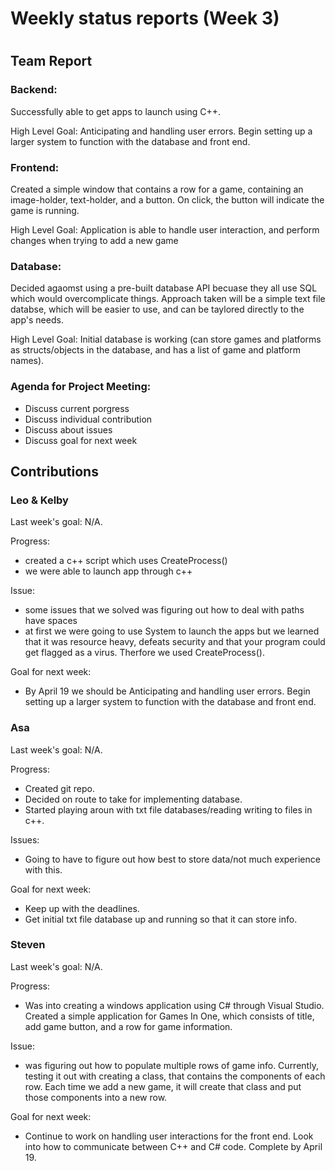 # Weekly status reports (Week 3)
#
## Team Report
### Backend:
Successfully able to get apps to launch using C++.

High Level Goal: Anticipating and handling user errors. Begin setting up a larger system to function with the database and front end.

### Frontend:
Created a simple window that contains a row for a game, containing an image-holder, text-holder, and a button. On click, the button will indicate the game is running.

High Level Goal: Application is able to handle user interaction, and perform changes when trying to add a new game

### Database:
Decided agaomst using a pre-built database API becuase they all use SQL which would overcomplicate things. Approach taken will be a simple text file databse, which will be easier to use, and can be taylored directly to the app's needs.

High Level Goal: Initial database is working (can store games and platforms as structs/objects in the database, and has a list of game and platform names).

### Agenda for Project Meeting:
- Discuss current porgress
- Discuss individual contribution
- Discuss about issues
- Discuss goal for next week

## Contributions
### Leo & Kelby
Last week's goal: N/A.

Progress:
- created a c++ script which uses CreateProcess()
- we were able to launch app through c++

Issue:
- some issues that we solved was figuring out how to deal with paths have spaces
- at first we were going to use System to launch the apps but we learned that
it was resource heavy, defeats security and that your program could get flagged as a virus.
Therfore we used CreateProcess().

Goal for next week:
- By April 19 we should be Anticipating and handling user errors.
Begin setting up a larger system to function with the database and front end.

### Asa
Last week's goal: N/A.

Progress:
- Created git repo.
- Decided on route to take for implementing database.
- Started playing aroun with txt file databases/reading writing to files in c++.

Issues:
- Going to have to figure out how best to store data/not much experience with this.

Goal for next week:
- Keep up with the deadlines.
- Get initial txt file database up and running so that it can store info.

### Steven
Last week's goal: N/A.

Progress: 
- Was into creating a windows application using C# through Visual Studio. Created a simple application for Games In One, which consists of title, add game button, and a row for game information.


Issue:
- was figuring out how to populate multiple rows of game info. Currently, testing it out with creating a class, that contains the components of each row. Each time we add a new game, it will create that class and put those components into a new row.

Goal for next week: 
- Continue to work on handling user interactions for the front end. Look into how to communicate between C++ and C# code. Complete by April 19.
